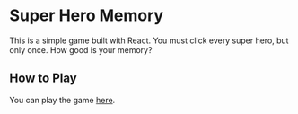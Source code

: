 # Super Hero Memory
This is a simple game built with React. You must click every super hero, but only once. How good is your memory?

## How to Play
You can play the game [here](https://tsimnujhawj.github.io/findducky).
